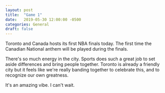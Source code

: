 ```yaml
---
layout: post
title:  "Game 1"
date:   2019-05-30 12:00:00 -0500
categories: General 
draft: false
---
```


Toronto and Canada hosts its first NBA finals today. The first time the Canadian National anthem will be played during the finals. 

There's so much energy in the city. Sports does such a great job to set aside differences and bring people together. Toronto is already a friendly city but it feels like we're really banding together to celebrate this, and to recognize our own greatness. 

It's an amazing vibe. I can't wait. 